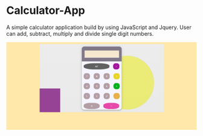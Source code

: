 # Calculator-App
A simple calculator application build by using JavaScript and Jquery. User can add, subtract, multiply and divide single digit numbers.

<img src ="./images/readMe-photo.png"></img>

